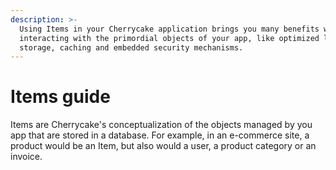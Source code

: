 ```yaml
---
description: >-
  Using Items in your Cherrycake application brings you many benefits when
  interacting with the primordial objects of your app, like optimized loading,
  storage, caching and embedded security mechanisms.
---
```


# Items guide

Items are Cherrycake's conceptualization of the objects managed by you app that are stored in a database. For example, in an e-commerce site, a product would be an Item, but also would a user, a product category or an invoice.





